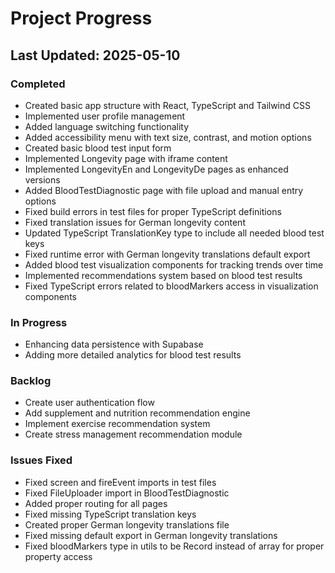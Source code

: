 
# Project Progress

## Last Updated: 2025-05-10

### Completed
- Created basic app structure with React, TypeScript and Tailwind CSS
- Implemented user profile management
- Added language switching functionality
- Added accessibility menu with text size, contrast, and motion options
- Created basic blood test input form
- Implemented Longevity page with iframe content
- Implemented LongevityEn and LongevityDe pages as enhanced versions
- Added BloodTestDiagnostic page with file upload and manual entry options
- Fixed build errors in test files for proper TypeScript definitions
- Fixed translation issues for German longevity content
- Updated TypeScript TranslationKey type to include all needed blood test keys
- Fixed runtime error with German longevity translations default export
- Added blood test visualization components for tracking trends over time
- Implemented recommendations system based on blood test results
- Fixed TypeScript errors related to bloodMarkers access in visualization components

### In Progress
- Enhancing data persistence with Supabase
- Adding more detailed analytics for blood test results

### Backlog
- Create user authentication flow
- Add supplement and nutrition recommendation engine
- Implement exercise recommendation system
- Create stress management recommendation module

### Issues Fixed
- Fixed screen and fireEvent imports in test files
- Fixed FileUploader import in BloodTestDiagnostic
- Added proper routing for all pages
- Fixed missing TypeScript translation keys
- Created proper German longevity translations file
- Fixed missing default export in German longevity translations
- Fixed bloodMarkers type in utils to be Record instead of array for proper property access
